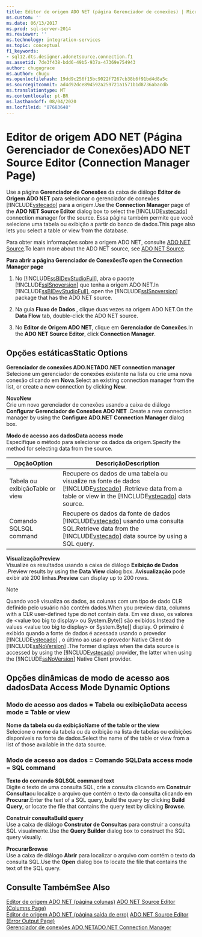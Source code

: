 ```yaml
---
title: Editor de origem ADO NET (página Gerenciador de conexões) | Microsoft Docs
ms.custom: ''
ms.date: 06/13/2017
ms.prod: sql-server-2014
ms.reviewer: ''
ms.technology: integration-services
ms.topic: conceptual
f1_keywords:
- sql12.dts.designer.adonetsource.connection.f1
ms.assetid: 7de3f438-bdd6-49b5-937a-47369e754943
author: chugugrace
ms.author: chugu
ms.openlocfilehash: 19dd9c256f15bc9022f7267cb38b6f91bd4d8a5c
ms.sourcegitcommit: ad4d92dce894592a259721a1571b1d8736abacdb
ms.translationtype: MT
ms.contentlocale: pt-BR
ms.lasthandoff: 08/04/2020
ms.locfileid: "87683648"
---
```

# <a name="ado-net-source-editor-connection-manager-page"></a><span data-ttu-id="e67aa-102">Editor de origem ADO NET (Página Gerenciador de Conexões)</span><span class="sxs-lookup"><span data-stu-id="e67aa-102">ADO NET Source Editor (Connection Manager Page)</span></span>
  <span data-ttu-id="e67aa-103">Use a página **Gerenciador de Conexões** da caixa de diálogo **Editor de Origem ADO NET** para selecionar o gerenciador de conexões [!INCLUDE[vstecado](../includes/vstecado-md.md)] para a origem.</span><span class="sxs-lookup"><span data-stu-id="e67aa-103">Use the **Connection Manager** page of the **ADO NET Source Editor** dialog box to select the [!INCLUDE[vstecado](../includes/vstecado-md.md)] connection manager for the source.</span></span> <span data-ttu-id="e67aa-104">Essa página também permite que você selecione uma tabela ou exibição a partir do banco de dados.</span><span class="sxs-lookup"><span data-stu-id="e67aa-104">This page also lets you select a table or view from the database.</span></span>  
  
 <span data-ttu-id="e67aa-105">Para obter mais informações sobre a origem ADO NET, consulte [ADO NET Source](data-flow/ado-net-source.md).</span><span class="sxs-lookup"><span data-stu-id="e67aa-105">To learn more about the ADO NET source, see [ADO NET Source](data-flow/ado-net-source.md).</span></span>  
  
 <span data-ttu-id="e67aa-106">**Para abrir a página Gerenciador de Conexões**</span><span class="sxs-lookup"><span data-stu-id="e67aa-106">**To open the Connection Manager page**</span></span>  
  
1.  <span data-ttu-id="e67aa-107">No [!INCLUDE[ssBIDevStudioFull](../includes/ssbidevstudiofull-md.md)], abra o pacote [!INCLUDE[ssISnoversion](../includes/ssisnoversion-md.md)] que tenha a origem ADO NET.</span><span class="sxs-lookup"><span data-stu-id="e67aa-107">In [!INCLUDE[ssBIDevStudioFull](../includes/ssbidevstudiofull-md.md)], open the [!INCLUDE[ssISnoversion](../includes/ssisnoversion-md.md)] package that has the ADO NET source.</span></span>  
  
2.  <span data-ttu-id="e67aa-108">Na guia **Fluxo de Dados** , clique duas vezes na origem ADO NET.</span><span class="sxs-lookup"><span data-stu-id="e67aa-108">On the **Data Flow** tab, double-click the ADO NET source.</span></span>  
  
3.  <span data-ttu-id="e67aa-109">No **Editor de Origem ADO NET**, clique em **Gerenciador de Conexões**.</span><span class="sxs-lookup"><span data-stu-id="e67aa-109">In the **ADO NET Source Editor**, click **Connection Manager**.</span></span>  
  
## <a name="static-options"></a><span data-ttu-id="e67aa-110">Opções estáticas</span><span class="sxs-lookup"><span data-stu-id="e67aa-110">Static Options</span></span>  
 <span data-ttu-id="e67aa-111">**Gerenciador de conexões ADO.NET**</span><span class="sxs-lookup"><span data-stu-id="e67aa-111">**ADO.NET connection manager**</span></span>  
 <span data-ttu-id="e67aa-112">Selecione um gerenciador de conexões existente na lista ou crie uma nova conexão clicando em **Nova**.</span><span class="sxs-lookup"><span data-stu-id="e67aa-112">Select an existing connection manager from the list, or create a new connection by clicking **New**.</span></span>  
  
 <span data-ttu-id="e67aa-113">**Novo**</span><span class="sxs-lookup"><span data-stu-id="e67aa-113">**New**</span></span>  
 <span data-ttu-id="e67aa-114">Crie um novo gerenciador de conexões usando a caixa de diálogo **Configurar Gerenciador de Conexões ADO NET** .</span><span class="sxs-lookup"><span data-stu-id="e67aa-114">Create a new connection manager by using the **Configure ADO.NET Connection Manager** dialog box.</span></span>  
  
 <span data-ttu-id="e67aa-115">**Modo de acesso aos dados**</span><span class="sxs-lookup"><span data-stu-id="e67aa-115">**Data access mode**</span></span>  
 <span data-ttu-id="e67aa-116">Especifique o método para selecionar os dados da origem.</span><span class="sxs-lookup"><span data-stu-id="e67aa-116">Specify the method for selecting data from the source.</span></span>  
  
|<span data-ttu-id="e67aa-117">Opção</span><span class="sxs-lookup"><span data-stu-id="e67aa-117">Option</span></span>|<span data-ttu-id="e67aa-118">Descrição</span><span class="sxs-lookup"><span data-stu-id="e67aa-118">Description</span></span>|  
|------------|-----------------|  
|<span data-ttu-id="e67aa-119">Tabela ou exibição</span><span class="sxs-lookup"><span data-stu-id="e67aa-119">Table or view</span></span>|<span data-ttu-id="e67aa-120">Recupere os dados de uma tabela ou visualize na fonte de dados [!INCLUDE[vstecado](../includes/vstecado-md.md)] .</span><span class="sxs-lookup"><span data-stu-id="e67aa-120">Retrieve data from a table or view in the [!INCLUDE[vstecado](../includes/vstecado-md.md)] data source.</span></span>|  
|<span data-ttu-id="e67aa-121">Comando SQL</span><span class="sxs-lookup"><span data-stu-id="e67aa-121">SQL command</span></span>|<span data-ttu-id="e67aa-122">Recupere os dados da fonte de dados [!INCLUDE[vstecado](../includes/vstecado-md.md)] usando uma consulta SQL.</span><span class="sxs-lookup"><span data-stu-id="e67aa-122">Retrieve data from the [!INCLUDE[vstecado](../includes/vstecado-md.md)] data source by using a SQL query.</span></span>|  
  
 <span data-ttu-id="e67aa-123">**Visualização**</span><span class="sxs-lookup"><span data-stu-id="e67aa-123">**Preview**</span></span>  
 <span data-ttu-id="e67aa-124">Visualize os resultados usando a caixa de diálogo **Exibição de Dados** .</span><span class="sxs-lookup"><span data-stu-id="e67aa-124">Preview results by using the **Data View** dialog box.</span></span> <span data-ttu-id="e67aa-125">A**visualização** pode exibir até 200 linhas.</span><span class="sxs-lookup"><span data-stu-id="e67aa-125">**Preview** can display up to 200 rows.</span></span>  
  
> [!NOTE]  
>  <span data-ttu-id="e67aa-126">Quando você visualiza os dados, as colunas com um tipo de dado CLR definido pelo usuário não contêm dados.</span><span class="sxs-lookup"><span data-stu-id="e67aa-126">When you preview data, columns with a CLR user-defined type do not contain data.</span></span> <span data-ttu-id="e67aa-127">Em vez disso, os valores de \<value too big to display> ou System.Byte[] são exibidos.</span><span class="sxs-lookup"><span data-stu-id="e67aa-127">Instead the values \<value too big to display> or System.Byte[] display.</span></span> <span data-ttu-id="e67aa-128">O primeiro é exibido quando a fonte de dados é acessada usando o provedor [!INCLUDE[vstecado](../includes/vstecado-md.md)] , o último ao usar o provedor Native Client do [!INCLUDE[ssNoVersion](../includes/ssnoversion-md.md)] .</span><span class="sxs-lookup"><span data-stu-id="e67aa-128">The former displays when the data source is accessed by using the [!INCLUDE[vstecado](../includes/vstecado-md.md)] provider, the latter when using the [!INCLUDE[ssNoVersion](../includes/ssnoversion-md.md)] Native Client provider.</span></span>  
  
## <a name="data-access-mode-dynamic-options"></a><span data-ttu-id="e67aa-129">Opções dinâmicas de modo de acesso aos dados</span><span class="sxs-lookup"><span data-stu-id="e67aa-129">Data Access Mode Dynamic Options</span></span>  
  
### <a name="data-access-mode--table-or-view"></a><span data-ttu-id="e67aa-130">Modo de acesso aos dados = Tabela ou exibição</span><span class="sxs-lookup"><span data-stu-id="e67aa-130">Data access mode = Table or view</span></span>  
 <span data-ttu-id="e67aa-131">**Nome da tabela ou da exibição**</span><span class="sxs-lookup"><span data-stu-id="e67aa-131">**Name of the table or the view**</span></span>  
 <span data-ttu-id="e67aa-132">Selecione o nome da tabela ou da exibição na lista de tabelas ou exibições disponíveis na fonte de dados.</span><span class="sxs-lookup"><span data-stu-id="e67aa-132">Select the name of the table or view from a list of those available in the data source.</span></span>  
  
### <a name="data-access-mode--sql-command"></a><span data-ttu-id="e67aa-133">Modo de acesso aos dados = Comando SQL</span><span class="sxs-lookup"><span data-stu-id="e67aa-133">Data access mode = SQL command</span></span>  
 <span data-ttu-id="e67aa-134">**Texto do comando SQL**</span><span class="sxs-lookup"><span data-stu-id="e67aa-134">**SQL command text**</span></span>  
 <span data-ttu-id="e67aa-135">Digite o texto de uma consulta SQL, crie a consulta clicando em **Construir Consulta**ou localize o arquivo que contém o texto da consulta clicando em **Procurar**.</span><span class="sxs-lookup"><span data-stu-id="e67aa-135">Enter the text of a SQL query, build the query by clicking **Build Query**, or locate the file that contains the query text by clicking **Browse**.</span></span>  
  
 <span data-ttu-id="e67aa-136">**Construir consulta**</span><span class="sxs-lookup"><span data-stu-id="e67aa-136">**Build query**</span></span>  
 <span data-ttu-id="e67aa-137">Use a caixa de diálogo **Construtor de Consultas** para construir a consulta SQL visualmente.</span><span class="sxs-lookup"><span data-stu-id="e67aa-137">Use the **Query Builder** dialog box to construct the SQL query visually.</span></span>  
  
 <span data-ttu-id="e67aa-138">**Procurar**</span><span class="sxs-lookup"><span data-stu-id="e67aa-138">**Browse**</span></span>  
 <span data-ttu-id="e67aa-139">Use a caixa de diálogo **Abrir** para localizar o arquivo com contém o texto da consulta SQL.</span><span class="sxs-lookup"><span data-stu-id="e67aa-139">Use the **Open** dialog box to locate the file that contains the text of the SQL query.</span></span>  
  
## <a name="see-also"></a><span data-ttu-id="e67aa-140">Consulte Também</span><span class="sxs-lookup"><span data-stu-id="e67aa-140">See Also</span></span>  
 <span data-ttu-id="e67aa-141">[Editor de origem ADO NET &#40;página colunas&#41;](../../2014/integration-services/ado-net-source-editor-columns-page.md) </span><span class="sxs-lookup"><span data-stu-id="e67aa-141">[ADO NET Source Editor &#40;Columns Page&#41;](../../2014/integration-services/ado-net-source-editor-columns-page.md) </span></span>  
 <span data-ttu-id="e67aa-142">[Editor de origem ADO NET &#40;página saída de erro&#41;](../../2014/integration-services/ado-net-source-editor-error-output-page.md) </span><span class="sxs-lookup"><span data-stu-id="e67aa-142">[ADO NET Source Editor &#40;Error Output Page&#41;](../../2014/integration-services/ado-net-source-editor-error-output-page.md) </span></span>  
 [<span data-ttu-id="e67aa-143">Gerenciador de conexões ADO.NET</span><span class="sxs-lookup"><span data-stu-id="e67aa-143">ADO.NET Connection Manager</span></span>](connection-manager/ado-net-connection-manager.md)  
  
  
